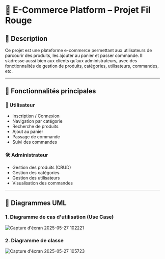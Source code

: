 # 🛒 E-Commerce Platform – Projet Fil Rouge

## 📌 Description
Ce projet est une plateforme e-commerce permettant aux utilisateurs de parcourir des produits, les ajouter au panier et passer commande. Il s’adresse aussi bien aux clients qu’aux administrateurs, avec des fonctionnalités de gestion de produits, catégories, utilisateurs, commandes, etc.

---

## 🧩 Fonctionnalités principales

### 👥 Utilisateur
- Inscription / Connexion
- Navigation par catégorie
- Recherche de produits
- Ajout au panier
- Passage de commande
- Suivi des commandes

### 🛠️ Administrateur
- Gestion des produits (CRUD)
- Gestion des catégories
- Gestion des utilisateurs
- Visualisation des commandes

---

## 📐 Diagrammes UML

### 1. Diagramme de cas d'utilisation (Use Case)

![Capture d'écran 2025-05-27 102221](https://github.com/user-attachments/assets/c288326a-d04d-4130-b9e4-753f997abeee)

### 2. Diagramme de classe 

![Capture d'écran 2025-05-27 105723](https://github.com/user-attachments/assets/6608e90a-4b64-4e28-a4ce-ca74da597a18)


